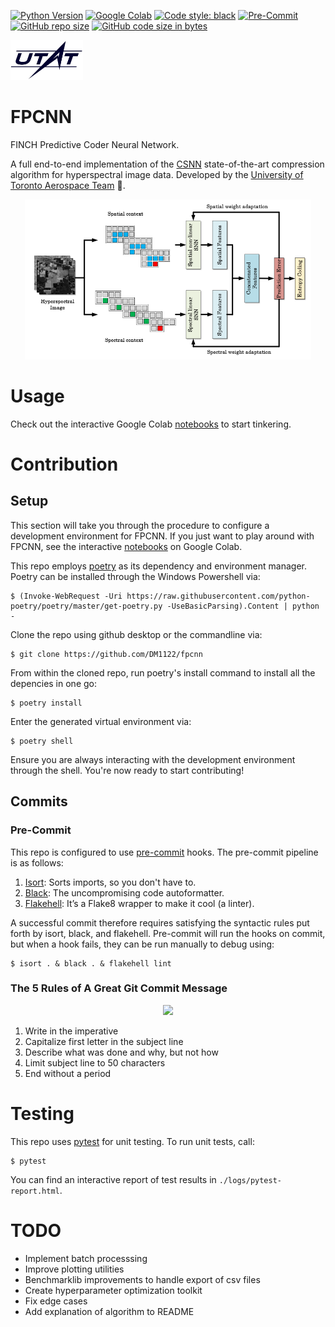 [![Python Version](https://img.shields.io/badge/python-3.7-blue.svg)](https://www.python.org/downloads/)
[![Google Colab](https://colab.research.google.com/assets/colab-badge.svg)](https://colab.research.google.com/github/DM1122/fpcnn)
[![Code style: black](https://img.shields.io/badge/code%20style-black-000000.svg)](https://github.com/psf/black)
[![Pre-Commit](https://img.shields.io/badge/pre--commit-enabled-brightgreen?logo=pre-commit&logoColor=white)](https://pre-commit.com/)
[![GitHub repo size](https://img.shields.io/github/repo-size/DM1122/fpcnn)](https://github.com/DM1122/fpcnn)
[![GitHub code size in bytes](https://img.shields.io/github/languages/code-size/DM1122/fpcnn)](https://github.com/DM1122/fpcnn)


<img src="img/utat-logo.png" height="64">

# FPCNN
FINCH Predictive Coder Neural Network.

A full end-to-end implementation of the [CSNN](https://www.mdpi.com/2313-433X/6/6/38) state-of-the-art compression algorithm for hyperspectral image data. Developed by the [University of Toronto Aerospace Team](https://www.utat.ca/space-systems) :milky_way:.

<p align="center"><img src="img/csnn.png" height="256"></p>

# Usage
Check out the interactive Google Colab [notebooks](https://colab.research.google.com/github/DM1122/fpcnn) to start tinkering.

# Contribution
## Setup
This section will take you through the procedure to configure a development environment for FPCNN. If you just want to play around with FPCNN, see the interactive [notebooks](https://colab.research.google.com/github/DM1122/fpcnn) on Google Colab.

This repo employs [poetry](https://python-poetry.org/) as its dependency and environment manager. Poetry can be installed through the Windows Powershell via:
```
$ (Invoke-WebRequest -Uri https://raw.githubusercontent.com/python-poetry/poetry/master/get-poetry.py -UseBasicParsing).Content | python -
```

Clone the repo using github desktop or the commandline via:

```
$ git clone https://github.com/DM1122/fpcnn
```

From within the cloned repo, run poetry's install command to install all the depencies in one go:
```
$ poetry install
```

Enter the generated virtual environment via:
```
$ poetry shell
```
Ensure you are always interacting with the development environment through the shell. You're now ready to start contributing!

## Commits
### Pre-Commit
This repo is configured to use [pre-commit](https://pre-commit.com/) hooks. The pre-commit pipeline is as follows:

1. [Isort](https://pycqa.github.io/isort/): Sorts imports, so you don't have to.
1. [Black](https://black.readthedocs.io/en/stable/): The uncompromising code autoformatter.
1. [Flakehell](https://flakehell.readthedocs.io/): It’s a Flake8 wrapper to make it cool (a linter).

A successful commit therefore requires satisfying the syntactic rules put forth by isort, black, and flakehell. Pre-commit will run the hooks on commit, but when a hook fails, they can be run manually to debug using:

```
$ isort . & black . & flakehell lint
```

### The 5 Rules of A Great Git Commit Message
<p align="center"><img src="https://imgs.xkcd.com/comics/git_commit.png" width="256"></p>

1. Write in the imperative
1. Capitalize first letter in the subject line 
1. Describe what was done and why, but not how
1. Limit subject line to 50 characters
1. End without a period

# Testing

This repo uses [pytest](https://docs.pytest.org/en/6.2.x/) for unit testing. To run unit tests, call:

```
$ pytest
```

You can find an interactive report of test results in `./logs/pytest-report.html`.

# TODO
* Implement batch processsing
* Improve plotting utilities
* Benchmarklib improvements to handle export of csv files
* Create hyperparameter optimization toolkit
* Fix edge cases
* Add explanation of algorithm to README




